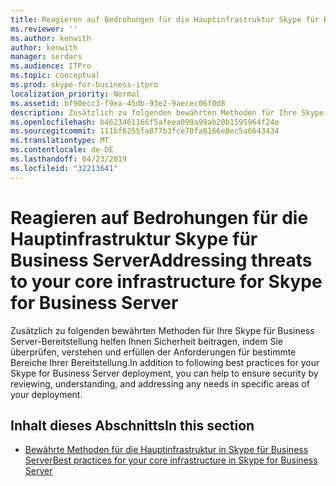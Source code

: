 ```yaml
---
title: Reagieren auf Bedrohungen für die Hauptinfrastruktur Skype für Business Server
ms.reviewer: ''
ms.author: kenwith
author: kenwith
manager: serdars
ms.audience: ITPro
ms.topic: conceptual
ms.prod: skype-for-business-itpro
localization_priority: Normal
ms.assetid: bf90ecc3-f9ea-45db-93e2-9aecec06f0d8
description: Zusätzlich zu folgenden bewährten Methoden für Ihre Skype für Business Server-Bereitstellung helfen Ihnen Sicherheit beitragen, indem Sie überprüfen, verstehen und erfüllen der Anforderungen für bestimmte Bereiche Ihrer Bereitstellung.
ms.openlocfilehash: b4623461166f5afeea099a99ab20b1595964f24e
ms.sourcegitcommit: 111bf6255fa877b3fce70fa8166e8ec5a6643434
ms.translationtype: MT
ms.contentlocale: de-DE
ms.lasthandoff: 04/23/2019
ms.locfileid: "32213641"
---
```

# <a name="addressing-threats-to-your-core-infrastructure-for-skype-for-business-server"></a><span data-ttu-id="5f01b-103">Reagieren auf Bedrohungen für die Hauptinfrastruktur Skype für Business Server</span><span class="sxs-lookup"><span data-stu-id="5f01b-103">Addressing threats to your core infrastructure for Skype for Business Server</span></span>
 
<span data-ttu-id="5f01b-104">Zusätzlich zu folgenden bewährten Methoden für Ihre Skype für Business Server-Bereitstellung helfen Ihnen Sicherheit beitragen, indem Sie überprüfen, verstehen und erfüllen der Anforderungen für bestimmte Bereiche Ihrer Bereitstellung.</span><span class="sxs-lookup"><span data-stu-id="5f01b-104">In addition to following best practices for your Skype for Business Server deployment, you can help to ensure security by reviewing, understanding, and addressing any needs in specific areas of your deployment.</span></span>
  
## <a name="in-this-section"></a><span data-ttu-id="5f01b-105">Inhalt dieses Abschnitts</span><span class="sxs-lookup"><span data-stu-id="5f01b-105">In this section</span></span>

- [<span data-ttu-id="5f01b-106">Bewährte Methoden für die Hauptinfrastruktur in Skype für Business Server</span><span class="sxs-lookup"><span data-stu-id="5f01b-106">Best practices for your core infrastructure in Skype for Business Server</span></span>](best-practices.md)
    


